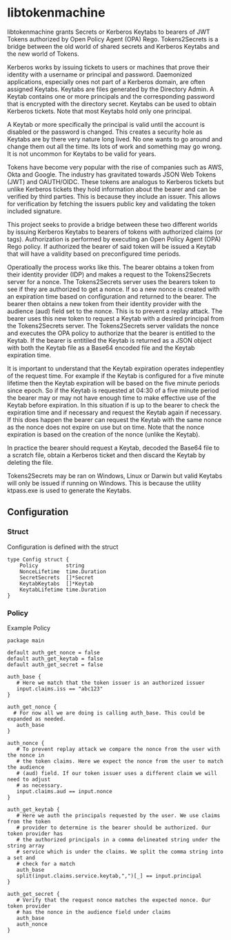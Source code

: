 # libtokenmachine

libtokenmachine grants Secrets or Kerberos Keytabs to bearers of JWT Tokens authorized by
Open Policy Agent (OPA) Rego. Tokens2Secrets is a bridge between the old world of shared
secrets and Kerberos Keytabs and the new world of Tokens.

Kerberos works by issuing tickets to users or machines that prove their identity with
a username or principal and password. Daemonized applications, especially ones not part
of a Kerberos domain, are often assigned Keytabs. Keytabs are files generated by the
Directory Admin. A Keytab contains one or more principals and the corresponding password
that is encrypted with the directory secret. Keytabs can be used to obtain Kerberos
tickets. Note that most Keytabs hold only one principal.

A Keytab or more specifically the principal is valid until the account is disabled or the
password is changed. This creates a security hole as Keytabs are by there very nature
long lived. No one wants to go around and change them out all the time. Its lots of work
and something may go wrong. It is not uncommon for Keytabs to be valid for years.

Tokens have become very popular with the rise of companies such as AWS, Okta and Google.
The industry has gravitated towards JSON Web Tokens (JWT) and OAUTH/OIDC. These tokens
are analogus to Kerberos tickets but unlike Kerberos tickets they hold information about
the bearer and can be verified by third parties. This is because they include an issuer.
This allows for verification by fetching the issuers public key and validating the token
included signature.

This project seeks to provide a bridge between these two different worlds by issuing
Kerberos Keytabs to bearers of tokens with authorized claims (or tags). Authorization
is performed by executing an Open Policy Agent (OPA) Rego policy. If authorized the
bearer of said token will be issued a Keytab that will have a validity based on
preconfigured time periods.

Operatioally the process works like this. The bearer obtains a token from their identity
provider (IDP) and makes a request to the Tokens2Secrets server for a nonce. The
Tokens2Secrets server uses the bearers token to see if they are authorized to get a
nonce. If so a new nonce is created with an expiration time based on configuration and
returned to the bearer. The bearer then obtains a new token from their identity provider
with the audience (aud) field set to the nonce. This is to prevent a replay attack. The
bearer uses this new token to request a Keytab with a desired principal from the
Tokens2Secrets server. The Tokens2Secrets server validats the nonce and executes the OPA
policy to authorize that the bearer is entitled to the Keytab. If the bearer is entitiled
the Keytab is returned as a JSON object with both the Keytab file as a Base64 encoded
file and the Keytab expiration time.

It is important to understand that the Keytab expiration operates indepentley of the
request time. For example if the Keytab is configured for a five minute lifetime then
the Keytab expiration will be based on the five minute periods since epoch. So if the
Keytab is requested at 04:30 of a five minute period the bearer may or may not have
enough time to make effective use of the Keytab before expiration. In this situation
if is up to the bearer to check the expiration time and if necessary and request the
Keytab again if necessary. If this does happen the bearer can request the Keytab with
the same nonce as the nonce does not expire on use but on time. Note that the nonce
expiration is based on the creation of the nonce (unlike the Keytab).

In practice the bearer should request a Keytab, decoded the Base64 file to a scratch
file, obtain a Kerberos ticket and then discard the Keytab by deleting the file.

Tokens2Secrets may be ran on Windows, Linux or Darwin but valid Keytabs will only
be issued if running on Windows. This is because the utility ktpass.exe is used
to generate the Keytabs.

## Configuration

### Struct
Configuration is defined with the struct
```
type Config struct {
	Policy         string
	NonceLifetime  time.Duration
	SecretSecrets  []*Secret
	KeytabKeytabs  []*Keytab
	KeytabLifetime time.Duration
}
```

### Policy
Example Policy
```
package main

default auth_get_nonce = false
default auth_get_keytab = false
default auth_get_secret = false

auth_base {
   # Here we match that the token issuer is an authorized issuer
   input.claims.iss == "abc123"
}

auth_get_nonce {
  # For now all we are doing is calling auth_base. This could be expanded as needed.
   auth_base
}

auth_nonce {
   # To prevent replay attack we compare the nonce from the user with the nonce in
   # the token claims. Here we expect the nonce from the user to match the audience
   # (aud) field. If our token issuer uses a different claim we will need to adjust
   # as necessary.
   input.claims.aud == input.nonce
}

auth_get_keytab {
   # Here we auth the principals requested by the user. We use claims from the token
   # provider to determine is the bearer should be authorized. Our token provider has
   # the authorized principals in a comma delineated string under the string array
   # service which is under the claims. We split the comma string into a set and
   # check for a match
   auth_base
   split(input.claims.service.keytab,",")[_] == input.principal
}

auth_get_secret {
   # Verify that the request nonce matches the expected nonce. Our token provider
   # has the nonce in the audience field under claims
   auth_base
   auth_nonce
}
```